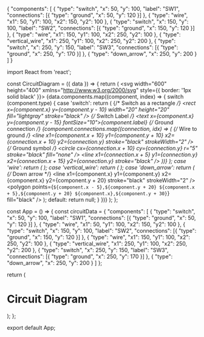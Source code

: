 {
  "components": [
    {
      "type": "switch",
      "x": 50,
      "y": 100,
      "label": "SW1",
      "connections": [{ "type": "ground", "x": 50, "y": 120 }]
    },
    {
      "type": "wire",
      "x1": 50,
      "y1": 100,
      "x2": 150,
      "y2": 100
    },
    {
      "type": "switch",
      "x": 150,
      "y": 100,
      "label": "SW2",
      "connections": [{ "type": "ground", "x": 150, "y": 120 }]
    },
    {
      "type": "wire",
      "x1": 150,
      "y1": 100,
      "x2": 250,
      "y2": 100
    },
    {
      "type": "vertical_wire",
      "x1": 250,
      "y1": 100,
      "x2": 250,
      "y2": 200
    },
    {
      "type": "switch",
      "x": 250,
      "y": 150,
      "label": "SW3",
      "connections": [{ "type": "ground", "x": 250, "y": 170 }]
    },
    {
      "type": "down_arrow",
      "x": 250,
      "y": 200
    }
  ]
}

import React from 'react';

const CircuitDiagram = ({ data }) => {
  return (
    <svg width="600" height="400" xmlns="http://www.w3.org/2000/svg" style={{ border: '1px solid black' }}>
      {data.components.map((component, index) => {
        switch (component.type) {
          case 'switch':
            return (
              <g key={index}>
                {/* Switch as a rectangle */}
                <rect x={component.x} y={component.y - 10} width="20" height="20" fill="lightgray" stroke="black" />
                {/* Switch Label */}
                <text x={component.x} y={component.y - 15} fontSize="10">{component.label}</text>
                {/* Ground connection */}
                {component.connections.map((connection, idx) => (
                  <g key={idx}>
                    {/* Wire to ground */}
                    <line
                      x1={component.x + 10}
                      y1={component.y + 10}
                      x2={connection.x + 10}
                      y2={connection.y}
                      stroke="black"
                      strokeWidth="2"
                    />
                    {/* Ground symbol */}
                    <circle cx={connection.x + 10} cy={connection.y} r="5" stroke="black" fill="none" />
                    <line x1={connection.x + 5} y1={connection.y} x2={connection.x + 15} y2={connection.y} stroke="black" />
                  </g>
                ))}
              </g>
            );
          case 'wire':
            return (
              <line
                key={index}
                x1={component.x1}
                y1={component.y1}
                x2={component.x2}
                y2={component.y2}
                stroke="black"
                strokeWidth="2"
              />
            );
          case 'vertical_wire':
            return (
              <line
                key={index}
                x1={component.x1}
                y1={component.y1}
                x2={component.x2}
                y2={component.y2}
                stroke="black"
                strokeWidth="2"
              />
            );
          case 'down_arrow':
            return (
              <g key={index}>
                {/* Down arrow */}
                <line x1={component.x} y1={component.y} x2={component.x} y2={component.y + 20} stroke="black" strokeWidth="2" />
                <polygon points={`${component.x - 5},${component.y + 20} ${component.x + 5},${component.y + 20} ${component.x},${component.y + 30}`} fill="black" />
              </g>
            );
          default:
            return null;
        }
      })}
    </svg>
  );
};

const App = () => {
  const circuitData = {
    "components": [
      {
        "type": "switch",
        "x": 50,
        "y": 100,
        "label": "SW1",
        "connections": [{ "type": "ground", "x": 50, "y": 120 }]
      },
      {
        "type": "wire",
        "x1": 50,
        "y1": 100,
        "x2": 150,
        "y2": 100
      },
      {
        "type": "switch",
        "x": 150,
        "y": 100,
        "label": "SW2",
        "connections": [{ "type": "ground", "x": 150, "y": 120 }]
      },
      {
        "type": "wire",
        "x1": 150,
        "y1": 100,
        "x2": 250,
        "y2": 100
      },
      {
        "type": "vertical_wire",
        "x1": 250,
        "y1": 100,
        "x2": 250,
        "y2": 200
      },
      {
        "type": "switch",
        "x": 250,
        "y": 150,
        "label": "SW3",
        "connections": [{ "type": "ground", "x": 250, "y": 170 }]
      },
      {
        "type": "down_arrow",
        "x": 250,
        "y": 200
      }
    ]
  };

  return (
    <div>
      <h1>Circuit Diagram</h1>
      <CircuitDiagram data={circuitData} />
    </div>
  );
};

export default App;
